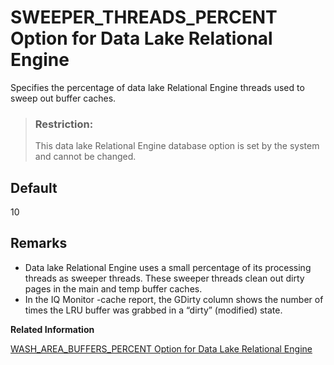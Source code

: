 <!-- loioa65a401984f21015921f928c403787e3 -->

# SWEEPER\_THREADS\_PERCENT Option for Data Lake Relational Engine

Specifies the percentage of data lake Relational Engine threads used to sweep out buffer caches.



> ### Restriction:  
> This data lake Relational Engine database option is set by the system and cannot be changed.



<a name="loioa65a401984f21015921f928c403787e3__iq_refso_977"/>

## Default

10



<a name="loioa65a401984f21015921f928c403787e3__iq_refso_979"/>

## Remarks

-   Data lake Relational Engine uses a small percentage of its processing threads as sweeper threads. These sweeper threads clean out dirty pages in the main and temp buffer caches.
-   In the IQ Monitor -cache report, the GDirty column shows the number of times the LRU buffer was grabbed in a “dirty” \(modified\) state.

**Related Information**  


[WASH\_AREA\_BUFFERS\_PERCENT Option for Data Lake Relational Engine](wash-area-buffers-percent-option-for-data-lake-relational-engine-a667a9e.md "Specifies the percentage of the buffer caches above the wash marker.")

